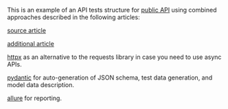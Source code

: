 This is an example of an API tests structure for [public API](https://sampleapis.com/api-list/futurama) 
using combined approaches described in the following articles: 

[source article](https://habr.com/ru/articles/709380/)  

[additional article](https://habr.com/ru/articles/765512/)  

[httpx](https://www.python-httpx.org/) as an alternative to the requests library in case you need to use async APIs.

[pydantic](https://docs.pydantic.dev/latest/) for auto-generation of JSON schema, test data generation, and model data description.

[allure](https://github.com/allure-framework) for reporting.


